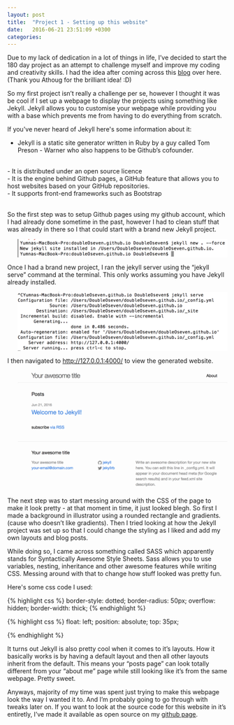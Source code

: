 ```yaml
---
layout: post
title:  "Project 1 - Setting up this website"
date:   2016-06-21 23:51:09 +0300
categories: 
---
```

Due to my lack of dedication in a lot of things in life, I’ve decided to start the 180 day project as an attempt to challenge myself and improve my coding and creativity skills. I had the idea after coming across this [blog](http://athougcodesatnight.tumblr.com/tagged/180dayproject) over here. (Thank you Athoug for the brilliant idea! :D)

So my first project isn’t really a challenge per se, however I thought it was be cool if I set up a webpage to display the projects using something like Jekyll. Jekyll allows you to customise your webpage while providing you with a base which prevents me from having to do everything from scratch.

If you've never heard of Jekyll here's some information about it: 
<br>
- Jekyll is a static site generator written in Ruby by a guy called Tom Preson - Warner who also happens to be Github’s cofounder. 
<br>
- It is distributed under an open source licence <br>
- It is the engine behind Github pages, a GitHub feature that allows you to host websites based on your GitHub repositories. <br>
- It supports front-end frameworks such as Bootstrap <br> <br>

So the first step was to setup Github pages using my github account, which I had already done sometime in the past, however I had to clean stuff that was already in there so I that could start with a brand new Jekyll project.

<div class="col">
              <ul class="list-inline intro-social-buttons text-center">
                       <img src="/images/new.png" alt="Smiley face" align="middle" class="img-responsive" > 
               </ul>
</div>

Once I had a brand new project, I ran the jekyll server using the “jekyll serve” command at the terminal. This only works assuming you have Jekyll already installed. 

<div class="col">
              <ul class="list-inline intro-social-buttons text-center">
                       <img src="/images/terminal.png" alt="Smiley face" align="middle" class="img-responsive" > 
               </ul>
</div>

I then navigated to http://127.0.0.1:4000/ to view the generated website. 


<div class="col">
              <ul class="list-inline intro-social-buttons text-center">
                       <img src="/images/newwebsite.png" alt="Smiley face" align="middle" class="img-responsive" > 
               </ul>
</div>


The next step was to start messing around with the CSS of the page to make it look pretty - at that moment in time, it just looked blegh. So first I made a background in illustrator using a rounded rectangle and gradients. (cause who doesn’t like gradients). Then I tried looking at how the Jekyll project was set up so that I could change the styling as I liked and add my own layouts and blog posts. 

While doing so, I came across something called SASS which apparently stands for Syntactically Awesome Style Sheets.  Sass allows you to use variables, nesting, inheritance and other awesome features while writing CSS. Messing around with that to change how stuff looked was pretty fun.

Here's some css code I used:

{% highlight css %}
	<!--  To make the image rounded -->
	border-style: dotted;
	border-radius: 50px;
	overflow: hidden;
	border-width: thick;
{% endhighlight %}


{% highlight css %}
	<!--  To position the heading -->
	float: left;
	position: absolute;
	top: 35px;

{% endhighlight %}


It turns out Jekyll is also pretty cool when it comes to it’s layouts. How it basically works is by having a default layout and then all other layouts inherit from the default. This means your “posts page” can look totally different from your “about me” page while still looking like it’s from the same webpage. Pretty sweet. 

Anyways, majority of my time was spent just trying to make this webpage look the way I wanted it to. And I’m probably going to go through with tweaks later on. If you want to look at the source code for this website in it’s entiretly, I’ve made it available as open source on my [github page](https://github.com/doubleoseven?tab=repositories). 
